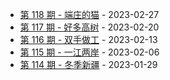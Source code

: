* [第 118 期 - 端庄的猫](https://weekly.tw93.fun/posts/118-端庄的猫) - 2023-02-27
* [第 117 期 - 好多高树](https://weekly.tw93.fun/posts/117-好多高树) - 2023-02-20
* [第 116 期 - 双手做工](https://weekly.tw93.fun/posts/116-双手做工) - 2023-02-13
* [第 115 期 - 一江两岸](https://weekly.tw93.fun/posts/115-一江两岸) - 2023-02-06
* [第 114 期 - 冬季新疆](https://weekly.tw93.fun/posts/114-冬季新疆) - 2023-01-29
